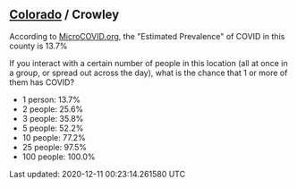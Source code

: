 
## [Colorado](/united-states/colorado) / Crowley

According to [MicroCOVID.org](http://microcovid.org),
the "Estimated Prevalence" of COVID in this county is 13.7%

If you interact with a certain number of people in this location
(all at once in a group, or spread out across the day), what is the chance that
1 or more of them has COVID?

- 1 person: 13.7%
- 2 people: 25.6%
- 3 people: 35.8%
- 5 people: 52.2%
- 10 people: 77.2%
- 25 people: 97.5%
- 100 people: 100.0%

Last updated: 2020-12-11 00:23:14.261580 UTC
